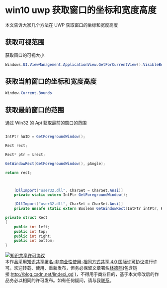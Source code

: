 # win10 uwp 获取窗口的坐标和宽度高度

本文告诉大家几个方法在 UWP 获取窗口的坐标和宽度高度

<!--more-->
<!-- csdn -->

<div id="toc"></div>

## 获取可视范围

获取窗口的可视大小

```csharp
Windows.UI.ViewManagement.ApplicationView.GetForCurrentView().VisibleBounds
```

## 获取当前窗口的坐标和宽度高度

```csharp
Window.Current.Bounds
```

## 获取最前窗口的范围

通过 Win32 的 Api 获取最前的窗口的范围

```csharp

IntPtr hWID = GetForegroundWindow();

Rect rect;

Rect* ptr = &rect;

GetWindowRect(GetForegroundWindow(), pAngle);

return rect;



    [DllImport("user32.dll", CharSet = CharSet.Ansi)]
    private static extern IntPtr GetForegroundWindow();

    [DllImport("user32.dll", CharSet = CharSet.Ansi)]
    private unsafe static extern Boolean GetWindowRect(IntPtr intPtr, Rect* lpRect);

private struct Rect
{
    public int left;
    public int top;
    public int right;
    public int bottom;
}
```

<a rel="license" href="http://creativecommons.org/licenses/by-nc-sa/4.0/"><img alt="知识共享许可协议" style="border-width:0" src="https://licensebuttons.net/l/by-nc-sa/4.0/88x31.png" /></a><br />本作品采用<a rel="license" href="http://creativecommons.org/licenses/by-nc-sa/4.0/">知识共享署名-非商业性使用-相同方式共享 4.0 国际许可协议</a>进行许可。欢迎转载、使用、重新发布，但务必保留文章署名[林德熙](http://blog.csdn.net/lindexi_gd)(包含链接:http://blog.csdn.net/lindexi_gd )，不得用于商业目的，基于本文修改后的作品务必以相同的许可发布。如有任何疑问，请与我[联系](mailto:lindexi_gd@163.com)。
